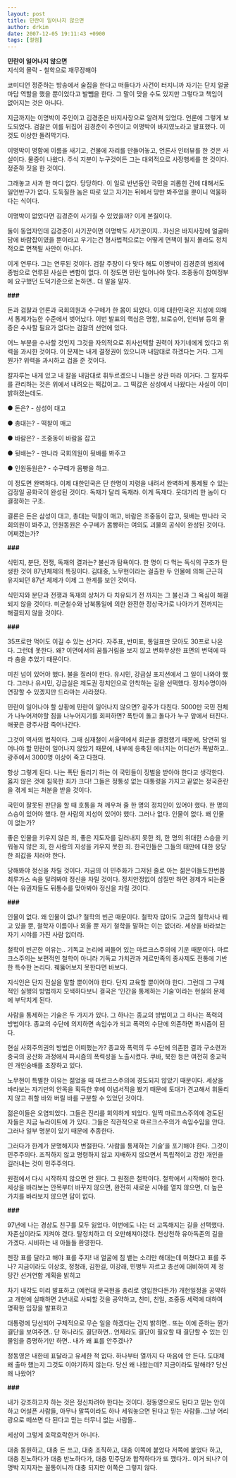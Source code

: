 ```yaml
---
layout: post
title: 민란이 일어나지 않으면
author: drkim
date: 2007-12-05 19:11:43 +0900
tags: [컬럼]
---
```

**민란이 일어나지 않으면**  
지식의 몰락 - 철학으로 재무장해야

코미디언 정준하는 방송에서 술집을 한다고 떠들다가 사건이 터지니까 자기는 단지 얼굴마담 역할을 했을 뿐이었다고 발뺌을 한다. 그 말이 맞을 수도 있지만 그렇다고 책임이 없어지는 것은 아니다. 

지금까지는 이명박이 주인이고 김경준은 바지사장으로 알려져 있었다. 언론에 그렇게 보도되었다. 검찰은 이를 뒤집어 김경준이 주인이고 이명박이 바지였노라고 발표했다. 이것도 이상한 돌려막기다. 

이명박이 명함에 이름을 새기고, 건물에 자리를 만들어놓고, 언론사 인터뷰를 한 것은 사실이다. 물증이 나왔다. 주식 지분이 누구것이든 그는 대외적으로 사장행세를 한 것이다. 정준하 짓을 한 것이다. 

그래놓고 사과 한 마디 없다. 당당하다. 이 일로 반년동안 국민을 괴롭힌 건에 대해서도 일언반구가 없다. 도둑질한 놈은 따로 있고 자기는 뒤에서 망만 봐주었을 뿐이니 억울하다는 식이다. 

이명박이 없었다면 김경준이 사기칠 수 있었을까? 이게 본질이다. 

둘이 동업자인데 김경준이 사기꾼이면 이명박도 사기꾼이지.. 자신은 바지사장에 얼굴마담에 바람잡이였을 뿐이라고 우기는건 형사법적으로는 어떻게 면책이 될지 몰라도 정치적으로 면책될 사안이 아니다. 

이게 연루다. 그는 연루된 것이다. 검찰 주장이 다 맞다 해도 이명박이 김경준의 범죄에 종범으로 연루된 사실은 변함이 없다. 이 정도면 민란 일어나야 맞다. 조중동이 참여정부에 요구했던 도덕기준으로 논하면.. 더 말을 말자.

**\###** 

돈과 검찰과 언론과 국회의원과 수구떼가 한 몸이 되었다. 이제 대한민국은 지성에 의해서 통제가능한 수준에서 벗어났다. 이번 발표의 핵심은 명함, 브로슈어, 인터뷰 등의 물증은 수사할 필요가 없다는 검찰의 선언에 있다. 

어느 부분을 수사할 것인지 그것을 자의적으로 취사선택할 권력이 자기네에게 있다고 위력을 과시한 것이다. 이 문제는 내게 결정권이 있으니까 내맘대로 하겠다는 거다. 그게 뭔가? 위력을 과시하고 겁을 준 것이다. 

칼자루는 내게 있고 내 칼을 내맘대로 휘두르겠으니 니들은 상관 마라 이거다. 그 칼자루를 관리하는 것은 위에서 내려오는 떡값이고.. 그 떡값은 삼성에서 나왔다는 사실이 이미 밝혀졌는데도.

● 돈은? - 삼성이 대고 
              
● 총대는? - 떡찰이 매고
              
● 바람은? - 조중동이 바람을 잡고
              
● 뒷배는? - 딴나라 국회의원이 뒷배를 봐주고
              
● 인원동원은? - 수구떼가 몸빵을 하고.

이 정도면 완벽하다. 이제 대한민국은 단 한명이 지령을 내려서 완벽하게 통제될 수 있는 김정일 공화국이 완성된 것이다. 독재가 달리 독재랴. 이게 독재다. 웃대가리 한 놈이 다 결정하는 구조.

결론은 돈은 삼성이 대고, 총대는 떡찰이 매고, 바람은 조중동이 잡고, 뒷배는 딴나라 국회의원이 봐주고, 인원동원은 수구떼가 몸빵하는 여의도 괴물의 공식이 완성된 것이다. 어쩌겠는가? 

**###**

식민지, 분단, 전쟁, 독재의 결과는? 불신과 탐욕이다. 한 명이 다 먹는 독식의 구조가 탄생한 것이 87년체제의 특징이다. 김대중, 노무현이라는 걸출한 두 인물에 의해 근근히 유지되던 87년 체제가 이제 그 한계를 보인 것이다. 

식민지와 분단과 전쟁과 독재의 상처가 다 치유되기 전 까지는 그 불신과 그 욕심이 해결되지 않을 것이다. 미군철수와 남북통일에 의한 완전한 정상국가로 나아가기 전까지는 해결되지 않을 것이다.

**###**

35프로만 먹어도 이길 수 있는 선거다. 자주표, 반미표, 통일표만 모아도 30프로 나온다. 그런데 못한다. 왜? 이면에서의 꿈틀거림을 보지 않고 변화무상한 표면의 변덕에 따라 춤을 추었기 때문이다. 

미친 넘이 있어야 했다. 불을 질러야 한다. 유시민, 강금실 포지션에서 그 일이 나와야 했다. 그러나 유시민, 강금실은 제도권 정치인으로 안착하는 길을 선택했다. 정치수명이야 연장할 수 있겠지만 드라마는 사라졌다. 

민란이 일어나야 할 상황에 민란이 일어나지 않으면? 광주가 다친다. 5000만 국민 전체가 나누어져야할 짐을 나누어지기를 회피하면? 폭탄이 돌고 돌다가 누구 앞에서 터진다. 애꿎은 광주사람 죽어나간다. 

그것이 역사의 법칙이다. 그때 심재철이 서울역에서 회군을 결정했기 때문에, 당연히 일어나야 할 민란이 일어나지 않았기 때문에, 내부에 응축된 에너지는 어디선가 폭발하고.. 광주에서 3000명 이상이 죽고 다쳤다. 

항상 그렇게 된다. 나는 폭탄 돌리기 하는 이 국민들이 징벌을 받아야 한다고 생각한다. 옳지 않은 것에 침묵한 죄가 크다! 그들은 정통성 없는 대통령을 가지고 끝없는 정국혼란을 겪게 되는 처분을 받을 것이다. 

국민이 잘못된 판단을 할 때 호통을 쳐 깨우쳐 줄 한 명의 정치인이 있어야 했다. 한 명의 스승이 있어야 했다. 한 사람의 지성이 있어야 했다. 그러나 없다. 인물이 없다. 왜 인물이 없는가? 

좋은 인물을 키우지 않은 죄, 좋은 지도자를 길러내지 못한 죄, 한 명의 위대한 스승을 키워놓지 않은 죄, 한 사람의 지성을 키우지 못한 죄. 한국인들은 그들의 태만에 대한 응당한 죄값을 치러야 한다. 

당해봐야 정신을 차릴 것이다. 지금의 이 민주화가 그저된 줄로 아는 젊은이들도한번쯤 최루가스 속을 달려봐야 정신을 차릴 것이다. 정치안정없이 삽질만 하면 경제가 되는줄 아는 유권자들도 뒤통수를 맞아봐야 정신을 차릴 것이다. 

**\###** 

인물이 없다. 왜 인물이 없나? 철학의 빈곤 때문이다. 철학자 많아도 고금의 철학사나 꿰고 있을 뿐, 철학자 이름이나 외울 뿐 자기 철학을 말하는 이는 없더라. 세상을 바라보는 자기 시야를 가진 사람 없더라. 

철학이 빈곤한 이유는.. 기독교 논리에 찌들어 있는 마르크스주의에 기운 때문이다. 마르크스주의는 보편적인 철학이 아니라 기독교 가치관과 게르만족의 종사제도 전통에 기반한 특수한 논리다. 꿰뚫어보지 못한다면 바보다. 

지식인은 단지 진실을 말할 뿐이어야 한다. 단지 교육할 뿐이어야 한다. 그런데 그 구체적인 실행의 방법까지 모색하다보니 결국은 ‘인간을 통제하는 기술’이라는 현실의 문제에 부닥치게 된다. 

사람을 통제하는 기술은 두 가지가 있다. 그 하나는 종교의 방법이고 그 하나는 폭력의 방법이다. 종교의 수단에 의지하면 속임수가 되고 폭력의 수단에 의존하면 파시즘이 된다. 

현실 사회주의권의 방법은 어떠했는가? 종교와 폭력의 두 수단에 의존한 결과 구소련과 중국의 공산화 과정에서 파시즘의 폭력성을 노출시켰다. 쿠바, 북한 등은 여전히 종교적인 개인숭배를 조장하고 있다. 

노무현이 특별한 이유는 젊었을 때 마르크스주의에 경도되지 않았기 때문이다. 세상을 바라보는 자기만의 안목을 획득한 후에 이념서적을 봤기 때문에 토대가 견고해서 휘둘리지 않고 취할 바와 버릴 바를 구분할 수 있었던 것이다.

젊은이들은 오염되었다. 그들은 진리를 회의하게 되었다. 일찍 마르크스주의에 경도된 자들은 지금 뉴라이트에 가 있다. 그들은 직관적으로 마르크스주의가 속임수임을 안다. 그러나 일부 명분이 있기 때문에 추종한다. 

그러다가 한계가 분명해지자 변절한다. ‘사람을 통제하는 기술’을 포기해야 한다. 그것이 민주주의다. 조직하지 않고 명령하지 않고 지배하지 않으면서 독립적이고 강한 개인을 길러내는 것이 민주주의다. 

원점에서 다시 시작하지 않으면 안 된다. 그 원점은 철학이다. 철학에서 시작해야 한다. 세상을 바라보는 안목부터 바꾸지 않으면, 완전히 새로운 시야를 열지 않으면, 더 높은 가치를 바라보지 않으면 답이 없다. 

**###**

97년에 나는 경상도 친구를 모두 잃었다. 이번에도 나는 더 고독해지는 길을 선택했다. 자존심이라도 지켜야 겠다. 탈정치하고 더 오만해져야겠다. 천상천하 유아독존의 길을 가겠다. 시비하는 내 아들들 환영한다. 

젠장 표를 달라고 해야 표를 주지! 내 얼굴에 침 뱉는 소리만 해대는데 미쳤다고 표를 주나? 지금이라도 이상호, 정청래, 김한길, 이강래, 민병두 자르고 총선에 대비하여 제 정당간 선거연합 계획을 밝히고 

차기 내각도 미리 발표하고 (예컨대 문국현을 총리로 영입한다든가) 개헌일정을 공약하고 개헌에 실패하면 2년내로 사퇴할 것을 공약하고, 친미, 친일, 조중동 세력에 대하여 명확한 입장을 발표하고 

대통령에 당선되어 구체적으로 무슨 일을 하겠다는 건지 밝히면.. 또는 이에 준하는 뭔가 결단을 보여주면.. 단 하나라도 결단하면.. 언제라도 결단이 필요할 때 결단할 수 있는 인물임을 증명하기만 하면.. 내가 왜 표를 안주겠나? 

정동영은 내한테 표달라고 유세한 적 없다. 하나부터 열까지 다 마음에 안 든다. 도대체 왜 출마 했는지 그것도 이야기하지 않는다. 당신 왜 나왔는데? 지금이라도 말해라? 당신 왜 나왔어? 

**###**

내가 강조하고자 하는 것은 정신차려야 한다는 것이다. 정동영으로도 된다고 믿는 안이하고 어설픈 사람들, 아무나 말뚝이라도 하나 세워놓으면 된다고 믿는 사람들..그냥 어리광으로 떼쓰면 다 된다고 믿는 터무니 없는 사람들..

세상이 그렇게 호락호락한거 아니다. 

대충 동원하고, 대충 돈 쓰고, 대충 조직하고, 대충 이쪽에 붙었다 저쪽에 붙었다 하고, 대충 친노하다가 대충 반노하다가, 대충 민주당과 합작하다가 또 깼다가.. 이거 되나? 이명박 지지자는 꼴통이니까 대충 되지만 이쪽은 그렇지 않다.